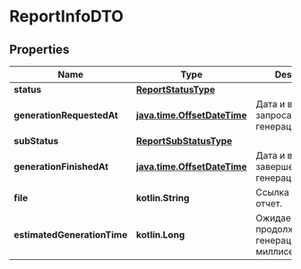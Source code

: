 
# ReportInfoDTO

## Properties
| Name | Type | Description | Notes |
| ------------ | ------------- | ------------- | ------------- |
| **status** | [**ReportStatusType**](ReportStatusType.md) |  |  |
| **generationRequestedAt** | [**java.time.OffsetDateTime**](java.time.OffsetDateTime.md) | Дата и время запроса на генерацию. |  |
| **subStatus** | [**ReportSubStatusType**](ReportSubStatusType.md) |  |  [optional] |
| **generationFinishedAt** | [**java.time.OffsetDateTime**](java.time.OffsetDateTime.md) | Дата и время завершения генерации. |  [optional] |
| **file** | **kotlin.String** | Ссылка на готовый отчет. |  [optional] |
| **estimatedGenerationTime** | **kotlin.Long** | Ожидаемая продолжительность генерации в миллисекундах. |  [optional] |



